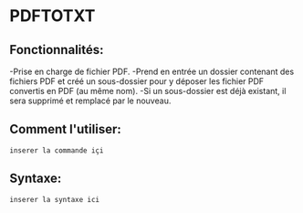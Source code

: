 # PDFTOTXT

## Fonctionnalités:

-Prise en charge de fichier PDF.
-Prend en entrée un dossier contenant des fichiers PDF et créé un sous-dossier pour y déposer les fichier PDF convertis en PDF (au même nom).
-Si un sous-dossier est déjà existant, il sera supprimé et remplacé par le nouveau.
  
## Comment l'utiliser:

  `inserer la commande içi`
  
## Syntaxe:

  `inserer
  la
  syntaxe
  ici`
